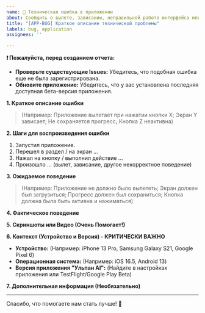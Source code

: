 ```yaml
---
name: 📱 Техническая ошибка в приложении
about: Сообщить о вылете, зависании, неправильной работе интерфейса или другой технической проблеме.
title: "[APP-BUG] Краткое описание технической проблемы"
labels: bug, application
assignees: ''

---
```


**❗️ Пожалуйста, перед созданием отчета:**
*   **Проверьте существующие Issues:** Убедитесь, что подобная ошибка еще не была зарегистрирована.
*   **Обновите приложение:** Убедитесь, что у вас установлена последняя доступная бета-версия приложения.

**1. Краткое описание ошибки**
<!-- Опишите техническую проблему одним-двумя предложениями. Что сломалось? -->
> (Например: Приложение вылетает при нажатии кнопки X; Экран Y зависает; Не сохраняется прогресс; Кнопка Z неактивна)

**2. Шаги для воспроизведения ошибки**
<!-- Пожалуйста, опишите максимально подробно, шаг за шагом, как нам воспроизвести эту техническую ошибку. -->
1.  Запустил приложение.
2.  Перешел в раздел / на экран ...
3.  Нажал на кнопку / выполнил действие ...
4.  Произошло ... (вылет, зависание, другое некорректное поведение)

**3. Ожидаемое поведение**
<!-- Что должно было произойти с точки зрения работы приложения? -->
> (Например: Приложение не должно было вылететь; Экран должен был загрузиться; Прогресс должен был сохраниться; Кнопка должна была быть активна и нажиматься)

**4. Фактическое поведение**
<!-- Что произошло на самом деле? -->
>

**5. Скриншоты или Видео (Очень Помогает!)**
<!-- Если возможно, приложите скриншот(ы) или короткое видео, демонстрирующее техническую ошибку. -->

**6. Контекст (Устройство и Версия) - КРИТИЧЕСКИ ВАЖНО**
*   **Устройство:** (Например: iPhone 13 Pro, Samsung Galaxy S21, Google Pixel 6)
*   **Операционная система:** (Например: iOS 16.5, Android 13)
*   **Версия приложения "Ульпан AI":** (Найдите в настройках приложения или TestFlight/Google Play Beta)

**7. Дополнительная информация (Необязательно)**
<!-- Есть ли еще что-то, что может помочь нам понять проблему? (Например: Ошибка возникает только при плохом интернете; Проблема появилась после обновления; В системных логах видно...) -->
>

---
Спасибо, что помогаете нам стать лучше! 🙏
